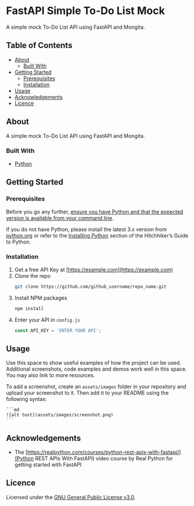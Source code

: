 # FastAPI Simple To-Do List Mock

A simple mock To-Do List API using FastAPI and Mongita.

## Table of Contents

- [About](#about)
  - [Built With](#built-with)
- [Getting Started](#getting-started)
  - [Prerequisites](#prerequisites)
  - [Installation](#installation)
- [Usage](#usage)
- [Acknowledgements](#acknowledgements)
- [Licence](#licence)

## About

A simple mock To-Do List API using FastAPI and Mongita.

### Built With

- [Python](https://www.python.org/)

## Getting Started

### Prerequisites

Before you go any further, [ensure you have Python and that the expected version is available from your command line](https://packaging.python.org/en/latest/tutorials/installing-packages/#ensure-you-can-run-python-from-the-command-line).

If you do not have Python, please install the latest 3.x version from [python.org](https://www.python.org/) or refer to the [Installing Python](https://docs.python-guide.org/starting/installation/#installation) section of the Hitchhiker’s Guide to Python.

### Installation

1. Get a free API Key at [https://example.com](https://example.com)
2. Clone the repo
   ```sh
   git clone https://github.com/github_username/repo_name.git
   ```
3. Install NPM packages
   ```sh
   npm install
   ```
4. Enter your API in `config.js`
   ```js
   const API_KEY = 'ENTER YOUR API';
   ```

## Usage

Use this space to show useful examples of how the project can be used. Additional screenshots, code examples and demos work well in this space. You may also link to more resources.

To add a screenshot, create an `assets/images` folder in your repository and upload your screenshot to it. Then add it to your README using the following syntax:

    ```md
    ![alt text](assets/images/screenshot.png)
    ```
## Acknowledgements

- The [https://realpython.com/courses/python-rest-apis-with-fastapi/](Python REST APIs With FastAPI) video course by Real Python for getting started with FastAPI

## Licence

Licensed under the [GNU General Public License v3.0](LICENSE).

